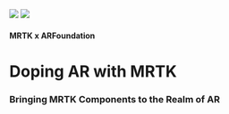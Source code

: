 <img src="https://img.shields.io/github/contributors/badges/shields" />
<img src="https://img.shields.io/badge/made%20by-Jking-orange" />

#### MRTK x ARFoundation
# Doping AR with MRTK
### Bringing MRTK Components to the Realm of AR

